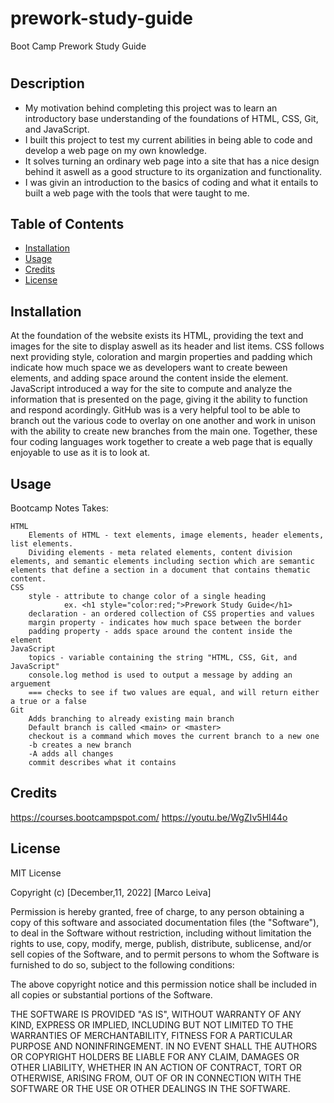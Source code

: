 # prework-study-guide
Boot Camp Prework Study Guide
# <Your-Project-Title>

## Description

- My motivation behind completing this project was to learn an introductory base understanding of the foundations of HTML, CSS, Git, and JavaScript.
- I built this project to test my current abilities in being able to code and develop a web page on my own knowledge.
- It solves turning an ordinary web page into a site that has a nice design behind it aswell as a good structure to its organization and functionality.
- I was givin an introduction to the basics of coding and what it entails to built a web page with the tools that were taught to me.

## Table of Contents

- [Installation](#installation)
- [Usage](#usage)
- [Credits](#credits)
- [License](#license)

## Installation

At the foundation of the website exists its HTML, providing the text and images for the site to display aswell as its header and list items. CSS follows next providing style, coloration and margin properties and padding which indicate how much space we as developers want to create beween elements, and adding space around the content inside the element. JavaScript introduced a way for the site to compute and analyze the information that is presented on the page, giving it the ability to function and respond acordingly. GitHub was is a very helpful tool to be able to branch out the various code to overlay on one another and work in unison with the ability to create new branches from the main one. Together, these four coding languages work together to create a web page that is equally enjoyable to use as it is to look at.

## Usage

Bootcamp Notes Takes:
    
    HTML
        Elements of HTML - text elements, image elements, header elements, list elements.
        Dividing elements - meta related elements, content division elements, and semantic elements including section which are semantic elements that define a section in a document that contains thematic content.
    CSS
        style - attribute to change color of a single heading
                ex. <h1 style="color:red;">Prework Study Guide</h1>
        declaration - an ordered collection of CSS properties and values
        margin property - indicates how much space between the border
        padding property - adds space around the content inside the element
    JavaScript
        topics - variable containing the string "HTML, CSS, Git, and JavaScript"
        console.log method is used to output a message by adding an arguement
        === checks to see if two values are equal, and will return either a true or a false
    Git
        Adds branching to already existing main branch
        Default branch is called <main> or <master>
        checkout is a command which moves the current branch to a new one
        -b creates a new branch
        -A adds all changes
        commit describes what it contains

## Credits

https://courses.bootcampspot.com/
https://youtu.be/WgZIv5HI44o

## License

MIT License

Copyright (c) [December,11, 2022] [Marco Leiva]

Permission is hereby granted, free of charge, to any person obtaining a copy
of this software and associated documentation files (the "Software"), to deal
in the Software without restriction, including without limitation the rights
to use, copy, modify, merge, publish, distribute, sublicense, and/or sell
copies of the Software, and to permit persons to whom the Software is
furnished to do so, subject to the following conditions:

The above copyright notice and this permission notice shall be included in all
copies or substantial portions of the Software.

THE SOFTWARE IS PROVIDED "AS IS", WITHOUT WARRANTY OF ANY KIND, EXPRESS OR
IMPLIED, INCLUDING BUT NOT LIMITED TO THE WARRANTIES OF MERCHANTABILITY,
FITNESS FOR A PARTICULAR PURPOSE AND NONINFRINGEMENT. IN NO EVENT SHALL THE
AUTHORS OR COPYRIGHT HOLDERS BE LIABLE FOR ANY CLAIM, DAMAGES OR OTHER
LIABILITY, WHETHER IN AN ACTION OF CONTRACT, TORT OR OTHERWISE, ARISING FROM,
OUT OF OR IN CONNECTION WITH THE SOFTWARE OR THE USE OR OTHER DEALINGS IN THE
SOFTWARE.



